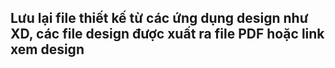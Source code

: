 ## Lưu lại file thiết kế từ các ứng dụng design như XD, các file design được xuất ra file PDF hoặc link xem design



